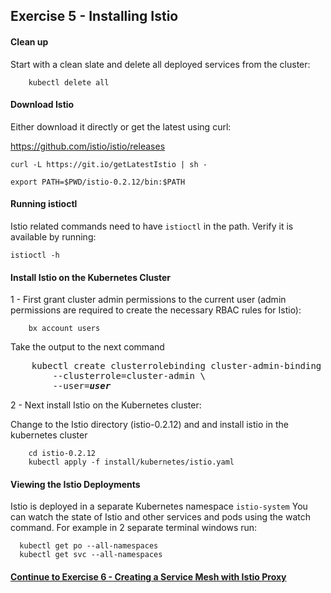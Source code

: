## Exercise 5 - Installing Istio

#### Clean up

Start with a clean slate and delete all deployed services from the cluster:

```
    kubectl delete all
```

#### Download Istio

Either download it directly or get the latest using curl:

https://github.com/istio/istio/releases

```
curl -L https://git.io/getLatestIstio | sh -

export PATH=$PWD/istio-0.2.12/bin:$PATH
```

#### Running istioctl

Istio related commands need to have `istioctl` in the path.  Verify it is available by running:

`istioctl -h`


#### Install Istio on the Kubernetes Cluster

1 - First grant cluster admin permissions to the current user (admin permissions are required to create the necessary RBAC rules for Istio):
``` 
    bx account users
```
Take the output to the next command
<pre>
    kubectl create clusterrolebinding cluster-admin-binding \
        --clusterrole=cluster-admin \
        --user=<i><b>user</b></i>
</pre>
2 - Next install Istio on the Kubernetes cluster:

Change to the Istio directory (istio-0.2.12) and and install istio in the kubernetes cluster

```
    cd istio-0.2.12
    kubectl apply -f install/kubernetes/istio.yaml
```


#### Viewing the Istio Deployments

Istio is deployed in a separate Kubernetes namespace `istio-system`  You can watch the state of Istio and other services and pods using the watch command.  For example in 2 separate terminal windows run:

```
  kubectl get po --all-namespaces
  kubectl get svc --all-namespaces
```

#### [Continue to Exercise 6 - Creating a Service Mesh with Istio Proxy](../exercise-6/README.md)
